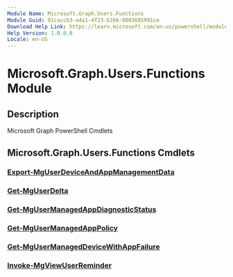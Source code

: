 ```yaml
---
Module Name: Microsoft.Graph.Users.Functions
Module Guid: 91caccb3-a4a1-4f23-b2b6-0803685991ce
Download Help Link: https://learn.microsoft.com/en-us/powershell/module/microsoft.graph.users.functions/?view=graph-powershell-1.0
Help Version: 1.0.0.0
Locale: en-US
---
```


# Microsoft.Graph.Users.Functions Module
## Description
Microsoft Graph PowerShell Cmdlets

## Microsoft.Graph.Users.Functions Cmdlets
### [Export-MgUserDeviceAndAppManagementData](Export-MgUserDeviceAndAppManagementData.md)

### [Get-MgUserDelta](Get-MgUserDelta.md)

### [Get-MgUserManagedAppDiagnosticStatus](Get-MgUserManagedAppDiagnosticStatus.md)

### [Get-MgUserManagedAppPolicy](Get-MgUserManagedAppPolicy.md)

### [Get-MgUserManagedDeviceWithAppFailure](Get-MgUserManagedDeviceWithAppFailure.md)

### [Invoke-MgViewUserReminder](Invoke-MgViewUserReminder.md)

